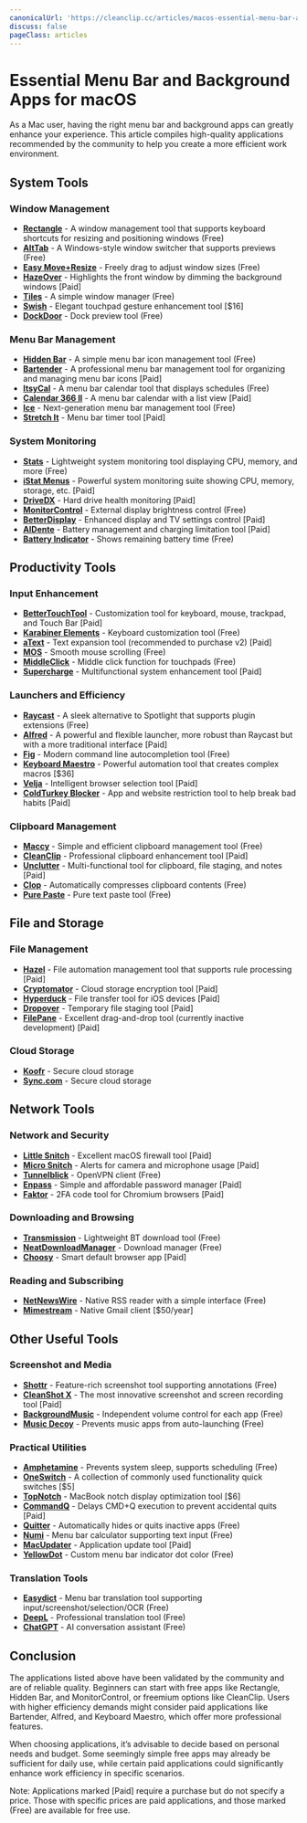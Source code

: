 ```yaml
---
canonicalUrl: 'https://cleanclip.cc/articles/macos-essential-menu-bar-and-background-apps'
discuss: false
pageClass: articles
---
```


# Essential Menu Bar and Background Apps for macOS

As a Mac user, having the right menu bar and background apps can greatly enhance your experience. This article compiles high-quality applications recommended by the community to help you create a more efficient work environment.

## System Tools

### Window Management
- [**Rectangle**](https://rectangleapp.com/) - A window management tool that supports keyboard shortcuts for resizing and positioning windows (Free)
- [**AltTab**](https://alt-tab-macos.netlify.app/) - A Windows-style window switcher that supports previews (Free)
- [**Easy Move+Resize**](https://github.com/dmarcotte/easy-move-resize) - Freely drag to adjust window sizes (Free)
- [**HazeOver**](https://hazeover.com/) - Highlights the front window by dimming the background windows [Paid]
- [**Tiles**](https://freemacsoft.net/tiles/) - A simple window manager (Free)
- [**Swish**](https://highlyopinionated.co/swish/) - Elegant touchpad gesture enhancement tool [$16]
- [**DockDoor**](https://github.com/ejbills/DockDoor) - Dock preview tool (Free)

### Menu Bar Management
- [**Hidden Bar**](https://github.com/dwarvesf/hidden) - A simple menu bar icon management tool (Free)
- [**Bartender**](https://www.macbartender.com/) - A professional menu bar management tool for organizing and managing menu bar icons [Paid]
- [**ItsyCal**](https://www.mowglii.com/itsycal/) - A menu bar calendar tool that displays schedules (Free)
- [**Calendar 366 II**](https://nspektor.com/calendar366/mac) - A menu bar calendar with a list view [Paid]
- [**Ice**](https://github.com/jordanbaird/Ice) - Next-generation menu bar management tool (Free)
- [**Stretch It**](https://apps.apple.com/ch/app/stretch-it-easy-gesture-timer/id6670762193?l=en-GB&mt=12) - Menu bar timer tool [Paid]

### System Monitoring
- [**Stats**](https://github.com/exelban/stats) - Lightweight system monitoring tool displaying CPU, memory, and more (Free)
- [**iStat Menus**](https://bjango.com/mac/istatmenus/) - Powerful system monitoring suite showing CPU, memory, storage, etc. [Paid]
- [**DriveDX**](https://binaryfruit.com/drivedx) - Hard drive health monitoring [Paid]
- [**MonitorControl**](https://github.com/MonitorControl/MonitorControl) - External display brightness control (Free)
- [**BetterDisplay**](https://github.com/waydabber/BetterDisplay) - Enhanced display and TV settings control [Paid]
- [**AlDente**](https://apphousekitchen.com/) - Battery management and charging limitation tool [Paid]
- [**Battery Indicator**](https://sindresorhus.com/battery-indicator) - Shows remaining battery time (Free)

## Productivity Tools

### Input Enhancement
- [**BetterTouchTool**](https://folivora.ai/) - Customization tool for keyboard, mouse, trackpad, and Touch Bar [Paid]
- [**Karabiner Elements**](https://karabiner-elements.pqrs.org/) - Keyboard customization tool (Free)
- [**aText**](https://www.trankynam.com/atext/) - Text expansion tool (recommended to purchase v2) [Paid]
- [**MOS**](https://mos.caldis.me/) - Smooth mouse scrolling (Free)
- [**MiddleClick**](https://github.com/artginzburg/MiddleClick-Sonoma) - Middle click function for touchpads (Free)
- [**Supercharge**](https://sindresorhus.com/supercharge) - Multifunctional system enhancement tool [Paid]

### Launchers and Efficiency
- [**Raycast**](https://www.raycast.com/) - A sleek alternative to Spotlight that supports plugin extensions (Free)
- [**Alfred**](https://www.alfredapp.com/) - A powerful and flexible launcher, more robust than Raycast but with a more traditional interface [Paid]
- [**Fig**](https://fig.io/) - Modern command line autocompletion tool (Free)
- [**Keyboard Maestro**](https://www.keyboardmaestro.com/) - Powerful automation tool that creates complex macros [$36]
- [**Velja**](https://sindresorhus.com/velja) - Intelligent browser selection tool [Paid]
- [**ColdTurkey Blocker**](https://getcoldturkey.com/) - App and website restriction tool to help break bad habits [Paid]

### Clipboard Management
- [**Maccy**](https://maccy.app/) - Simple and efficient clipboard management tool (Free)
- [**CleanClip**](https://cleanclip.cc/) - Professional clipboard enhancement tool [Paid]
- [**Unclutter**](https://unclutterapp.com/) - Multi-functional tool for clipboard, file staging, and notes [Paid]
- [**Clop**](https://lowtechguys.com/clop/) - Automatically compresses clipboard contents (Free)
- [**Pure Paste**](https://sindresorhus.com/pure-paste) - Pure text paste tool (Free)

## File and Storage

### File Management
- [**Hazel**](https://www.noodlesoft.com/) - File automation management tool that supports rule processing [Paid]
- [**Cryptomator**](https://cryptomator.org/) - Cloud storage encryption tool [Paid]
- [**Hyperduck**](https://sindresorhus.com/hyperduck) - File transfer tool for iOS devices [Paid]
- [**Dropover**](https://dropoverapp.com/) - Temporary file staging tool [Paid]
- [**FilePane**](https://mymixapps.com/filepane) - Excellent drag-and-drop tool (currently inactive development) [Paid]

### Cloud Storage
- [**Koofr**](https://koofr.eu/) - Secure cloud storage
- [**Sync.com**](https://www.sync.com/) - Secure cloud storage

## Network Tools

### Network and Security
- [**Little Snitch**](https://www.obdev.at/products/littlesnitch/) - Excellent macOS firewall tool [Paid]
- [**Micro Snitch**](https://www.obdev.at/products/microsnitch/) - Alerts for camera and microphone usage [Paid]
- [**Tunnelblick**](https://tunnelblick.net/) - OpenVPN client (Free)
- [**Enpass**](https://www.enpass.io/) - Simple and affordable password manager [Paid]
- [**Faktor**](https://getfaktor.com/) - 2FA code tool for Chromium browsers [Paid]

### Downloading and Browsing
- [**Transmission**](https://transmissionbt.com/) - Lightweight BT download tool (Free)
- [**NeatDownloadManager**](https://www.neatdownloadmanager.com/) - Download manager (Free)
- [**Choosy**](https://choosy.app/) - Smart default browser app [Paid]

### Reading and Subscribing
- [**NetNewsWire**](https://netnewswire.com/) - Native RSS reader with a simple interface (Free)
- [**Mimestream**](https://mimestream.com/) - Native Gmail client [$50/year]

## Other Useful Tools

### Screenshot and Media
- [**Shottr**](https://shottr.cc/) - Feature-rich screenshot tool supporting annotations (Free)
- [**CleanShot X**](https://cleanshot.com/) - The most innovative screenshot and screen recording tool [Paid]
- [**BackgroundMusic**](https://github.com/kyleneideck/BackgroundMusic) - Independent volume control for each app (Free)
- [**Music Decoy**](https://lowtechguys.com/musicdecoy/) - Prevents music apps from auto-launching (Free)

### Practical Utilities
- [**Amphetamine**](https://apps.apple.com/us/app/amphetamine/id937984704) - Prevents system sleep, supports scheduling (Free)
- [**OneSwitch**](https://fireball.studio/oneswitch) - A collection of commonly used functionality quick switches [$5]
- [**TopNotch**](https://topnotch.app/) - MacBook notch display optimization tool [$6]
- [**CommandQ**](https://commandqapp.com/) - Delays CMD+Q execution to prevent accidental quits [Paid]
- [**Quitter**](https://marco.org/quitter) - Automatically hides or quits inactive apps (Free)
- [**Numi**](https://numi.app/) - Menu bar calculator supporting text input (Free)
- [**MacUpdater**](https://www.corecode.io/macupdater/) - Application update tool [Paid]
- [**YellowDot**](https://lowtechguys.com/yellowdot/) - Custom menu bar indicator dot color (Free)

### Translation Tools
- [**Easydict**](https://github.com/tisfeng/Easydict) - Menu bar translation tool supporting input/screenshot/selection/OCR (Free)
- [**DeepL**](https://www.deepl.com/app/) - Professional translation tool (Free)
- [**ChatGPT**](https://chatgpt.com/) - AI conversation assistant (Free)

## Conclusion

The applications listed above have been validated by the community and are of reliable quality. Beginners can start with free apps like Rectangle, Hidden Bar, and MonitorControl, or freemium options like CleanClip. Users with higher efficiency demands might consider paid applications like Bartender, Alfred, and Keyboard Maestro, which offer more professional features.

When choosing applications, it’s advisable to decide based on personal needs and budget. Some seemingly simple free apps may already be sufficient for daily use, while certain paid applications could significantly enhance work efficiency in specific scenarios.

Note: Applications marked [Paid] require a purchase but do not specify a price. Those with specific prices are paid applications, and those marked (Free) are available for free use.